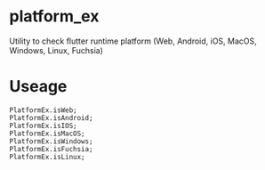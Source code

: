 # platform_ex

Utility to check flutter runtime platform (Web, Android, iOS, MacOS, Windows, Linux, Fuchsia)

# Useage

```
PlatformEx.isWeb;
PlatformEx.isAndroid;
PlatformEx.isIOS;
PlatformEx.isMacOS;
PlatformEx.isWindows;
PlatformEx.isFuchsia;
PlatformEx.isLinux;
```